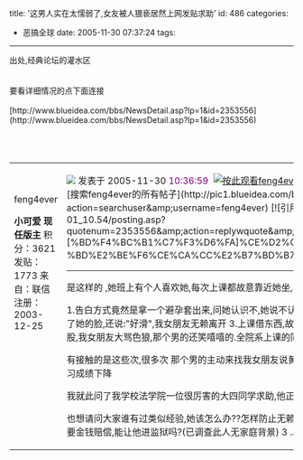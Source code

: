 title: '这男人实在太懦弱了,女友被人猥亵居然上网发贴求助'
id: 486
categories:
  - 恶搞全球
date: 2005-11-30 07:37:24
tags:
---

<div id="msgcns!9697D6160EFEBC17!398" class="bvMsg"><div>出处,经典论坛的灌水区</div>
<div> </div>
<div> </div>
<div>要看详细情况的点下面连接</div>
<div> </div>
<div>[http://www.blueidea.com/bbs/NewsDetail.asp?lp=1&amp;id=2353556](http://www.blueidea.com/bbs/NewsDetail.asp?lp=1&amp;id=2353556)</div>
<div> </div>
<div> </div>
<div> </div>
<table cellspacing="1" cellpadding="4" width="100%" border="0">
<tbody>
<tr>
<td valign="top" width="18%">

<a></a> 

feng4ever

**小可爱**
**现任版主**
积分：3621
发贴：1773
来自：联信
注册：2003-12-25

</td>
<td valign="top">

![](http://pic1.blueidea.com/bbs/icon1.gif) 发表于 2005-11-30 <font color="#800080">10:36:59</font>  [![按此观看feng4ever的个人资料](http://pic1.blueidea.com/bbs/profile.gif)](http://spaces.msn.com/mmm2005-11-01_10.54/viewuser.asp?username=feng4ever) [![按此发邮件给feng4ever](http://pic1.blueidea.com/bbs/email.gif)](http://spaces.msn.com/common/contact.asp?username=feng4ever) [![访问feng4ever的主页](http://pic1.blueidea.com/bbs/home.gif)](http://feng4ever.com/) [![收藏该主题供以后查看](http://pic1.blueidea.com/bbs/favor.gif)](http://spaces.msn.com/mmm2005-11-01_10.54/favor.asp?id=2353556&amp;posts=) [![发送悄悄话给feng4ever](http://pic1.blueidea.com/bbs/pm.gif)](http://spaces.msn.com/mmm2005-11-01_10.54/pm.asp?action=newPM&amp;recipient=feng4ever&amp;subject=[%BD%F4%BC%B1%C7%F3%D6%FA]%CE%D2%C5%AE%C5%F3%D3%D1%C2%C5%B4%CE%B1%BB%CE%DE%C0%B5%CD%AC%D1%A7%E2%AB%D9%F4?%BD%E2%BE%F6%CE%CA%CC%E2%B7%BD%B7%A8%C1%D0%B1%ED%D2%D1%B3%F6.) [![搜索feng4ever的所有帖子](http://pic1.blueidea.com/bbs/find.gif)](http://spaces.msn.com/mmm2005-11-01_10.54/search.asp?action=searchuser&amp;username=feng4ever) [![引用这个帖子回复](http://pic1.blueidea.com/bbs/quote.gif)](http://spaces.msn.com/mmm2005-11-01_10.54/posting.asp?quotenum=2353556&amp;action=replywquote&amp;forum=%C2%DB%CC%B3%B9%E0%CB%AE%C7%F8&amp;topic=2353556&amp;TopicSubject=[%BD%F4%BC%B1%C7%F3%D6%FA]%CE%D2%C5%AE%C5%F3%D3%D1%C2%C5%B4%CE%B1%BB%CE%DE%C0%B5%CD%AC%D1%A7%E2%AB%D9%F4?%BD%E2%BE%F6%CE%CA%CC%E2%B7%BD%B7%A8%C1%D0%B1%ED%D2%D1%B3%F6.)  [<u><font color="#0000ff">举报不良信息</font></u>](http://spaces.msn.com/mmm2005-11-01_10.54/posting.asp?action=reply&amp;topic=2215976&amp;forum=%C0%B6%C9%AB%BE%AD%B5%E4%CA%C2%CE%F1%B9%DC%C0%ED&amp;isubject=[%BD%F4%BC%B1%C7%F3%D6%FA]%CE%D2%C5%AE%C5%F3%D3%D1%C2%C5%B4%CE%B1%BB%CE%DE%C0%B5%CD%AC%D1%A7%E2%AB%D9%F4?%BD%E2%BE%F6%CE%CA%CC%E2%B7%BD%B7%A8%C1%D0%B1%ED%D2%D1%B3%F6.&amp;iid=2353556&amp;ipage=1&amp;ianchor=2353556) 

* * *

<div align="right"></div>是这样的 ,她班上有个人喜欢她,每次上课都故意靠近她坐,以前向他告白过

1.告白方式竟然是拿一个避孕套出来,问她认识不,她说不认识,
然后那个男的说:&quot;避孕套都不认识,肯定是处女了,我追你好不好&quot;
她没理那个男的..
2.下课的时候,那个男的趁它不注意,摸了她的脸,还说:&quot;好滑&quot;,我女朋友无赖离开
3.上课借东西,故意摸她手,还不肯放
4.也就是昨天,终于也是上课的时候,由于我女朋友去的早,那个男的坐女朋友右边,下课的时候,用手摸她屁股,我女朋友大骂色狼,那个男的还笑嘻嘻的.全院系上课的同学全部可以作证据

有接触的是这些次,很多次 那个男的主动来找我女朋友说黄色笑话,我女朋友当都作没听见
身体伤害是小,心理伤害是大,每次上课都要防备他,上课那个男的还喜欢吵她,使得我女朋友学习成绩下降

我就此问了我学校法学院一位很厉害的大四同学求助,他正在帮我写申诉,全院同学可以作人证

也想请问大家谁有过类似经验,她该怎么办??怎样防止无赖的同学再次骚扰??
1 .暴力解决,冲动的选择
2 .法律解决,中国是个讲法律的国家吗? 这点小事&quot;能用法律手段吗?如果能用,我不要金钱赔偿,能让他进监狱吗?(已调查此人无家庭背景)
3 .以德服人,似乎是理性的选择?真的吗</td></tr></tbody></table></div>